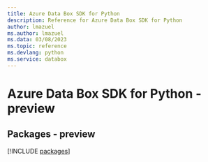```yaml
---
title: Azure Data Box SDK for Python
description: Reference for Azure Data Box SDK for Python
author: lmazuel
ms.author: lmazuel
ms.data: 03/08/2023
ms.topic: reference
ms.devlang: python
ms.service: databox
---
```

# Azure Data Box SDK for Python - preview
## Packages - preview
[!INCLUDE [packages](data-box-index.md)]